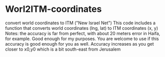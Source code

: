 # Worl2ITM-coordinates
convert world coordinates to ITM ("New Israel Net")
This code includes a function that converts world coordinates (lng, lat)  to ITM coordinates (x, y)
Notes: the accuracy is far from perfect, with about 20 meters error in Haifa, for example. Good enough for my purposes. You are welcome to use if this accuracy is good enough for you as well.
       Accuracy increases as you get closer to x0,y0 which is a bit south-east from Jerusalem
